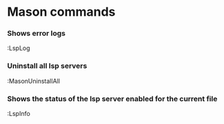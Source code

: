 
# Mason commands
### Shows error logs
:LspLog

### Uninstall all lsp servers
:MasonUninstallAll

### Shows the status of the lsp server enabled for the current file
:LspInfo

